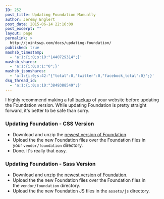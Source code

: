 ```yaml
---
ID: 252
post_title: Updating Foundation Manually
author: Jeremy Englert
post_date: 2015-06-14 22:16:09
post_excerpt: ""
layout: page
permalink: >
  http://jointswp.com/docs/updating-foundation/
published: true
mashsb_timestamp:
  - 'a:1:{i:0;s:10:"1440729314";}'
mashsb_shares:
  - 'a:1:{i:0;s:1:"0";}'
mashsb_jsonshares:
  - 'a:1:{i:0;s:42:"{"total":0,"twitter":0,"facebook_total":0}";}'
dsq_thread_id:
  - 'a:1:{i:0;s:10:"3849388549";}'
---
```

I highly recommend making a full [backup](https://hosting.review/web-hosting-glossary/#14) of your website before updating the Foundation version. While updating Foundation is pretty straight forward, it's better to be safe than sorry.
<h3>Updating Foundation - CSS Version</h3>
<ul>
	<li>Download and unzip the <a href="http://foundation.zurb.com/sites/download/" target="_blank">newest version of Foundation</a>.</li>
	<li>Upload the the new Foundation files over the Foundation files in your <code>vendor/foundation</code> directory.</li>
	<li>Done. It's really that easy.</li>
</ul>
<h3>Updating Foundation - Sass Version</h3>
<ul>
	<li>Download and unzip the <a href="http://foundation.zurb.com/sites/download/" target="_blank">newest version of Foundation</a>.</li>
	<li>Upload the the new Foundation files over the Foundation files in the <code>vendor/foundation</code> directory.</li>
	<li>Upload the the new Foundation JS files in the <code>assets/js</code> directory.</li>
</ul>
